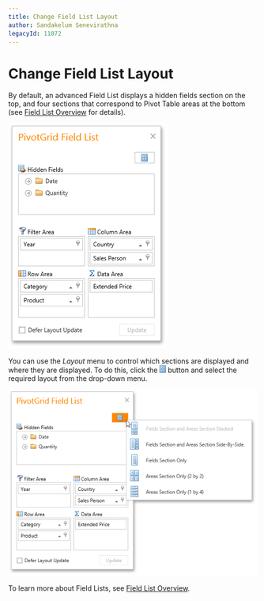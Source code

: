 ```yaml
---
title: Change Field List Layout
author: Sandakelum Senevirathna
legacyId: 11072
---
```

# Change Field List Layout
By default, an advanced Field List displays a hidden fields section on the top, and four sections that correspond to Pivot Table areas at the bottom (see [Field List Overview](../field-list-overview.md) for details).

![EU_ExcelFieldList](../../../images/img15860.png)

You can use the _Layout_ menu to control which sections are displayed and where they are displayed. To do this, click the ![EU_FieldListLayoutButton](../../../images/img15878.png) button and select the required layout from the drop-down menu.

![EU_FieldListLayout](../../../images/img15864.png)

To learn more about Field Lists, see [Field List Overview](../field-list-overview.md).